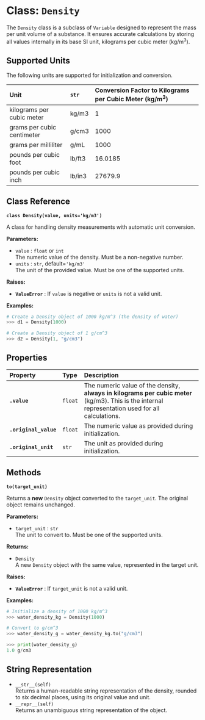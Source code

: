 # **Class: `Density`**

The `Density` class is a subclass of `Variable` designed to represent the mass per unit volume of a substance. It ensures accurate calculations by storing all values internally in its base SI unit, kilograms per cubic meter (kg/m<sup>3</sup>).

## **Supported Units**

The following units are supported for initialization and conversion.

| Unit | `str` | Conversion Factor to Kilograms per Cubic Meter (kg/m<sup>3</sup>) |
| :---- | :---- | :---- |
| kilograms per cubic meter | kg/m3 | 1 |
| grams per cubic centimeter | g/cm3 | 1000 |
| grams per milliliter | g/mL | 1000 |
| pounds per cubic foot | lb/ft3 | 16.0185 |
| pounds per cubic inch | lb/in3 | 27679.9 |

## **Class Reference**

**`class Density(value, units='kg/m3')`**

A class for handling density measurements with automatic unit conversion.

**Parameters:**

* `value` : `float` or `int`  
  The numeric value of the density. Must be a non-negative number.  
* `units` : `str`, default=`'kg/m3'`  
  The unit of the provided value. Must be one of the supported units.

**Raises:**

* **`ValueError`** : If `value` is negative or `units` is not a valid unit.

**Examples:**
```py
# Create a Density object of 1000 kg/m^3 (the density of water)  
>>> d1 = Density(1000)

# Create a Density object of 1 g/cm^3  
>>> d2 = Density(1, "g/cm3")
```
## **Properties**

| Property | Type | Description |
| :---- | :---- | :---- |
| **`.value`** | `float` | The numeric value of the density, **always in kilograms per cubic meter** (kg/m3). This is the internal representation used for all calculations. |
| **`.original_value`** | `float` | The numeric value as provided during initialization. |
| **`.original_unit`** | `str` | The unit as provided during initialization. |

## **Methods**

**`to(target_unit)`**

Returns a **new** `Density` object converted to the `target_unit`. The original object remains unchanged.

**Parameters:**

* `target_unit` : `str`  
  The unit to convert to. Must be one of the supported units.

**Returns:**

* `Density`  
  A new `Density` object with the same value, represented in the target unit.

**Raises:**

* **`ValueError`** : If `target_unit` is not a valid unit.

**Examples:**
```py
# Initialize a density of 1000 kg/m^3  
>>> water_density_kg = Density(1000)

# Convert to g/cm^3  
>>> water_density_g = water_density_kg.to("g/cm3")

>>> print(water_density_g)  
1.0 g/cm3
```
## **String Representation**

* `__str__(self)`  
  Returns a human-readable string representation of the density, rounded to six decimal places, using its original value and unit.  
* `__repr__(self)`  
  Returns an unambiguous string representation of the object.
